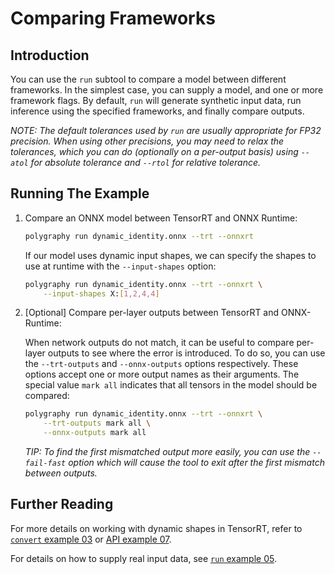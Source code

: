 # Comparing Frameworks


## Introduction

You can use the `run` subtool to compare a model between different frameworks.
In the simplest case, you can supply a model, and one or more framework flags.
By default, `run` will generate synthetic input data, run inference using the specified frameworks,
and finally compare outputs.

*NOTE: The default tolerances used by `run` are usually appropriate for FP32 precision.*
    *When using other precisions, you may need to relax the tolerances, which you can do*
    *(optionally on a per-output basis) using `--atol` for absolute tolerance and*
    *`--rtol` for relative tolerance.*

## Running The Example

1. Compare an ONNX model between TensorRT and ONNX Runtime:

    ```bash
    polygraphy run dynamic_identity.onnx --trt --onnxrt
    ```

    If our model uses dynamic input shapes, we can specify the shapes to use at
    runtime with the `--input-shapes` option:

    ```bash
    polygraphy run dynamic_identity.onnx --trt --onnxrt \
        --input-shapes X:[1,2,4,4]
    ```

2. [Optional] Compare per-layer outputs between TensorRT and ONNX-Runtime:

    When network outputs do not match, it can be useful to compare per-layer
    outputs to see where the error is introduced. To do so, you can use the
    `--trt-outputs` and `--onnx-outputs` options respectively. These options
    accept one or more output names as their arguments. The special value `mark all`
    indicates that all tensors in the model should be compared:

    ```bash
    polygraphy run dynamic_identity.onnx --trt --onnxrt \
        --trt-outputs mark all \
        --onnx-outputs mark all
    ```

    *TIP: To find the first mismatched output more easily, you can use the `--fail-fast` option*
        *which will cause the tool to exit after the first mismatch between outputs.*

## Further Reading

For more details on working with dynamic shapes in TensorRT, refer to
[`convert` example 03](../../convert/03_dynamic_shapes_in_tensorrt/) or
[API example 07](../../../api/07_tensorrt_and_dynamic_shapes/).

For details on how to supply real input data, see [`run` example 05](../05_comparing_with_custom_data/).

